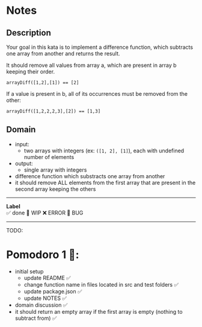 # Notes

## Description

Your goal in this kata is to implement a difference function, which subtracts one array from another and returns the result.

It should remove all values from array a, which are present in array b keeping their order.

```
arrayDiff([1,2],[1]) == [2]
```

If a value is present in b, all of its occurrences must be removed from the other:

```
arrayDiff([1,2,2,2,3],[2]) == [1,3]
```

## Domain

- input: 
    - two arrays with integers (ex: `([1, 2], [1]`), each with undefined number of elements
- output:
    - single array with integers
- difference function which substracts one array from another
- it should remove ALL elements from the first array that are present in the second array keeping the others

---

**Label**  
✅ done 🚧 WIP ❌ ERROR 🐛 BUG 

---

TODO:

# Pomodoro 1 🍅:
- initial setup
    - update README ✅
    - change function name in files located in src and test folders ✅
    - update package.json ✅
    - update NOTES ✅
- domain discussion ✅
- it should return an empty array if the first array is empty (nothing to subtract from) ✅
